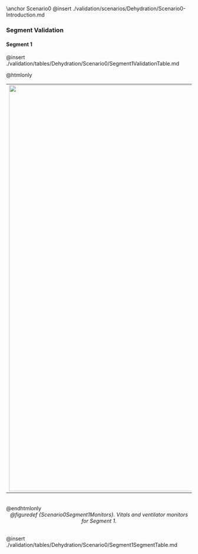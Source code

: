 \anchor Scenario0
@insert ./validation/scenarios/Dehydration/Scenario0-Introduction.md

### Segment Validation

#### Segment 1

@insert ./validation/tables/Dehydration/Scenario0/Segment1ValidationTable.md

@htmlonly
<center>
<table border="0">
<tr>
    <td colspan="2"><a href="./plots/Dehydration/Scenario0-vitals_monitor_1.jpg"><img src="./plots/Dehydration/Scenario0-vitals_monitor_1.jpg" width="1100"></a></td>
</tr>
</table>
<br>
</center>
@endhtmlonly
<center>
<i>@figuredef {Scenario0Segment1Monitors}. Vitals and ventilator monitors for Segment 1.</i>
</center><br>

@insert ./validation/tables/Dehydration/Scenario0/Segment1SegmentTable.md
